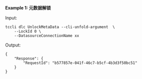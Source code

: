 **Example 1: 元数据解锁**



Input: 

```
tccli dlc UnlockMetaData --cli-unfold-argument  \
    --LockId 0 \
    --DatasourceConnectionName xx
```

Output: 
```
{
    "Response": {
        "RequestId": "b577857e-041f-46c7-b5cf-4b3d3f50bc51"
    }
}
```

